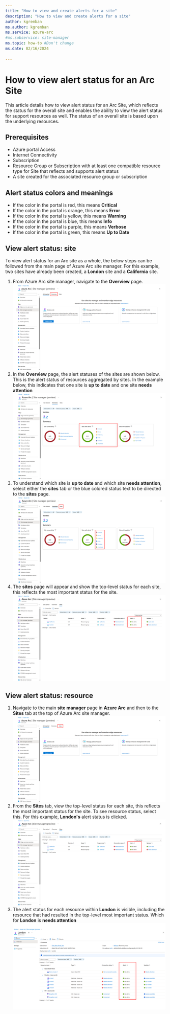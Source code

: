 ```yaml
---
title: "How to view and create alerts for a site"
description: "How to view and create alerts for a site"
author: kgremban
ms.author: kgremban
ms.service: azure-arc
#ms.subservice: site-manager
ms.topic: how-to #Don't change
ms.date: 02/16/2024

---
```


# How to view alert status for an Arc Site

This article details how to view alert status for an Arc Site, which reflects the status for the overall site and enables the ability to view the alert status for support resources as well. The status of an overall site is based upon the underlying resources.

## Prerequisites

* Azure portal Access
* Internet Connectivity
* Subscription
* Resource Group or Subscription with at least one compatible resource type for Site that reflects and supports alert status
* A site created for the associated resource group or subscription

## Alert status colors and meanings

* If the color in the portal is red, this means **Critical**
* If the color in the portal is orange, this means **Error**
* If the color in the portal is yellow, this means **Warning**
* If the color in the portal is blue, this means **Info**
* If the color in the portal is purple, this means **Verbose**
* If the color in the portal is green, this means **Up to Date**

## View alert status: site

To view alert status for an Arc site as a whole, the below steps can be followed from the main page of Azure Arc site manager. For this example, two sites have already been created, a **London** site and a **California** site. 

1. From Azure Arc site manager, navigate to the **Overview** page. 
![Site_Manager_Overview](./media/how-to-view-alerts/overview_sites_page.png)
2. In the **Overview** page, the alert statuses of the sites are shown below. This is the alert status of resources aggregated by sites. In the example below, this indicates that one site is **up to date** and one site **needs attention**
![Site_Manager_Overview_alerts](./media/how-to-view-alerts/site_manager_overview_alerts.png)
3. To understand which site is **up to date** and which site **needs attention**, select either the **sites** tab or the blue colored status text to be directed to the **sites** page.
![Site_Manager_Overview_alerts_details](./media/how-to-view-alerts/site_manager_overview_alerts_details.png)
4. The **sites** page will appear and show the top-level status for each site, this reflects the most important status for the site. 
![Site_Manager_Overview_alerts_details_status_site_page](./media/how-to-view-alerts/site_manager_overview_alerts_details_status_site_page.png)

## View alert status: resource

1. Navigate to the main **site manager** page in **Azure Arc** and then to the **Sites** tab at the top of Azure Arc site manager. 
![Site_Manager_Overview_button_Page_again](./media/how-to-view-alerts/sites_button_from_site_manager.png)
2. From the **Sites** tab, view the top-level status for each site, this reflects the most important status for the site. To see resource status, select this. For this example, **London's** alert status is clicked.
![Site_Manager_Overview_alerts_details_status_site_page_again](./media/how-to-view-alerts/site_manager_overview_alerts_details_status_site_page.png)
3. The alert status for each resource within **London** is visible, including the resource that had resulted in the top-level most important status. Which for **London** is **needs attention**
![Site_Manager_Overview_alerts_details_status_london](./media/how-to-view-alerts/site_manager_overview_alerts_details_status_london.png)
